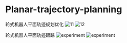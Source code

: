 # Planar-trajectory-planning
轮式机器人平面轨迹规划优化
![11](https://user-images.githubusercontent.com/85838942/165420333-44ea274b-e0b1-4d0b-b61f-656b5c221f3e.png)
![12](https://user-images.githubusercontent.com/85838942/165420351-cca071bc-4bb9-4e5b-afd5-6d0effd64210.png)

轮式机器人平面轨迹跟踪
![experiment](https://user-images.githubusercontent.com/85838942/165420426-11355ae6-710c-42a8-a424-b55ebeebe66d.gif)
![experiment](https://user-images.githubusercontent.com/85838942/165420564-63802f76-54ef-45c5-8b72-d44d39def7aa.gif)
